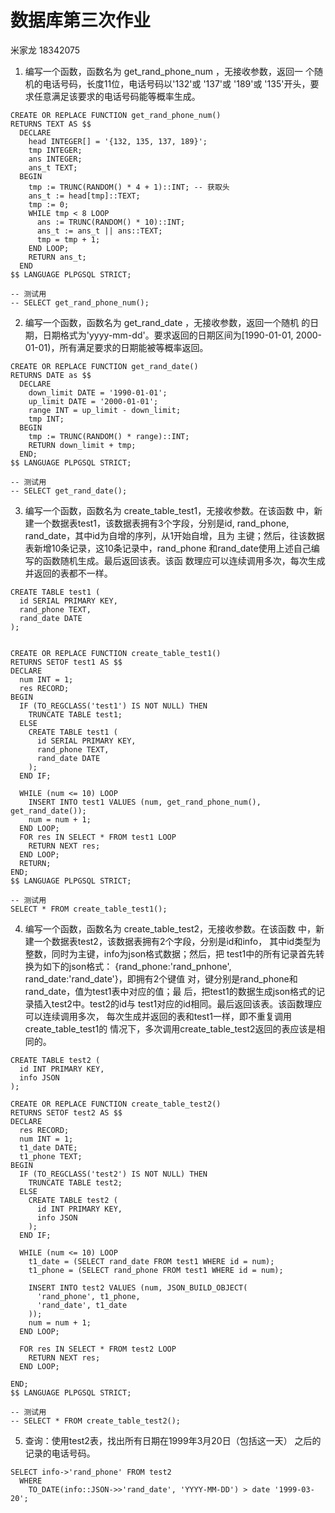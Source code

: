 # 数据库第三次作业

米家龙 18342075

1. 编写一个函数，函数名为 get_rand_phone_num ，无接收参数，返回一 个随机的电话号码，长度11位，电话号码以'132'或 '137'或 '189'或 '135'开头，要求任意满足该要求的电话号码能等概率生成。

```postgresql
CREATE OR REPLACE FUNCTION get_rand_phone_num()
RETURNS TEXT AS $$
  DECLARE
    head INTEGER[] = '{132, 135, 137, 189}';
    tmp INTEGER;
    ans INTEGER;
    ans_t TEXT;
  BEGIN
    tmp := TRUNC(RANDOM() * 4 + 1)::INT; -- 获取头
    ans_t := head[tmp]::TEXT;
    tmp := 0;
    WHILE tmp < 8 LOOP
      ans := TRUNC(RANDOM() * 10)::INT;
      ans_t := ans_t || ans::TEXT;
      tmp = tmp + 1;
    END LOOP;
    RETURN ans_t;
  END
$$ LANGUAGE PLPGSQL STRICT;

-- 测试用
-- SELECT get_rand_phone_num();
```

2. 编写一个函数，函数名为 get_rand_date ，无接收参数，返回一个随机 的日期，日期格式为'yyyy-mm-dd'。要求返回的日期区间为[1990-01-01, 2000-01-01)，所有满足要求的日期能被等概率返回。

```postgresql
CREATE OR REPLACE FUNCTION get_rand_date()
RETURNS DATE as $$
  DECLARE
    down_limit DATE = '1990-01-01';
    up_limit DATE = '2000-01-01';
    range INT = up_limit - down_limit;
    tmp INT;
  BEGIN
    tmp := TRUNC(RANDOM() * range)::INT;
    RETURN down_limit + tmp;
  END;
$$ LANGUAGE PLPGSQL STRICT;

-- 测试用
-- SELECT get_rand_date();
```

3. 编写一个函数，函数名为 create_table_test1，无接收参数。在该函数 中，新建一个数据表test1，该数据表拥有3个字段，分别是id, rand_phone, rand_date，其中id为自增的序列，从1开始自增，且为 主键；然后，往该数据表新增10条记录，这10条记录中，rand_phone 和rand_date使用上述自己编写的函数随机生成。最后返回该表。该函 数理应可以连续调用多次，每次生成并返回的表都不一样。

```postgresql
CREATE TABLE test1 (
  id SERIAL PRIMARY KEY,
  rand_phone TEXT,
  rand_date DATE
);


CREATE OR REPLACE FUNCTION create_table_test1()
RETURNS SETOF test1 AS $$
DECLARE
  num INT = 1;
  res RECORD;
BEGIN
  IF (TO_REGCLASS('test1') IS NOT NULL) THEN
    TRUNCATE TABLE test1;
  ELSE
    CREATE TABLE test1 (
      id SERIAL PRIMARY KEY,
      rand_phone TEXT,
      rand_date DATE
    );
  END IF;

  WHILE (num <= 10) LOOP
    INSERT INTO test1 VALUES (num, get_rand_phone_num(), get_rand_date());
    num = num + 1;
  END LOOP;
  FOR res IN SELECT * FROM test1 LOOP
    RETURN NEXT res;
  END LOOP;
  RETURN; 
END;
$$ LANGUAGE PLPGSQL STRICT;

-- 测试用
SELECT * FROM create_table_test1();
```

4. 编写一个函数，函数名为 create_table_test2，无接收参数。在该函数 中，新建一个数据表test2，该数据表拥有2个字段，分别是id和info， 其中id类型为整数，同时为主键，info为json格式数据；然后，把 test1中的所有记录首先转换为如下的json格式： {rand_phone:'rand_pnhone', rand_date:'rand_date'}，即拥有2个键值 对，键分别是rand_phone和rand_date，值为test1表中对应的值；最 后，把test1的数据生成json格式的记录插入test2中。test2的id与 test1对应的id相同。最后返回该表。该函数理应可以连续调用多次， 每次生成并返回的表和test1一样，即不重复调用create_table_test1的 情况下，多次调用create_table_test2返回的表应该是相同的。

```postgresql
CREATE TABLE test2 (
  id INT PRIMARY KEY,
  info JSON
);

CREATE OR REPLACE FUNCTION create_table_test2()
RETURNS SETOF test2 AS $$
DECLARE
  res RECORD;
  num INT = 1;
  t1_date DATE;
  t1_phone TEXT;
BEGIN
  IF (TO_REGCLASS('test2') IS NOT NULL) THEN
    TRUNCATE TABLE test2;
  ELSE
    CREATE TABLE test2 (
      id INT PRIMARY KEY,
      info JSON
    );
  END IF;

  WHILE (num <= 10) LOOP
    t1_date = (SELECT rand_date FROM test1 WHERE id = num);
    t1_phone = (SELECT rand_phone FROM test1 WHERE id = num);

    INSERT INTO test2 VALUES (num, JSON_BUILD_OBJECT(
      'rand_phone', t1_phone,
      'rand_date', t1_date
    ));
    num = num + 1;
  END LOOP;

  FOR res IN SELECT * FROM test2 LOOP
    RETURN NEXT res;
  END LOOP;

END;
$$ LANGUAGE PLPGSQL STRICT;

-- 测试用
-- SELECT * FROM create_table_test2();
```

5. 查询：使用test2表，找出所有日期在1999年3月20日（包括这一天） 之后的记录的电话号码。

```postgresql
SELECT info->'rand_phone' FROM test2
  WHERE
    TO_DATE(info::JSON->>'rand_date', 'YYYY-MM-DD') > date '1999-03-20';
```